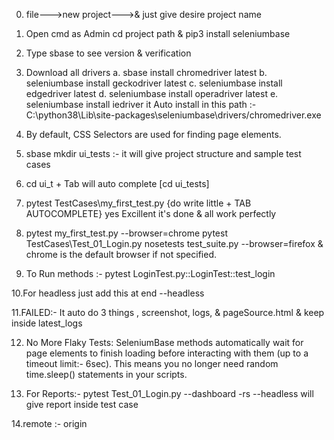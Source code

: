
0. file--->new project--->& just give desire project name
1. Open cmd as Admin cd project path & pip3 install seleniumbase
2. Type sbase to see version & verification
3. Download all drivers
   a. sbase install chromedriver latest
   b. seleniumbase install geckodriver latest
   c. seleniumbase install edgedriver latest
   d. seleniumbase install operadriver latest
   e. seleniumbase install iedriver
   it Auto install in this path :- C:\python38\Lib\site-packages\seleniumbase\drivers/chromedriver.exe
   
4. By default, CSS Selectors are used for finding page elements.
5. sbase mkdir ui_tests :- it will give project structure and sample test cases

6. cd ui_t + Tab will auto complete [cd ui_tests]
7. pytest TestCases\my_first_test.py {do write little + TAB AUTOCOMPLETE}
 yes Excillent it's done & all work perfectly

8. pytest my_first_test.py --browser=chrome
   pytest TestCases\Test_01_Login.py
   nosetests test_suite.py --browser=firefox & 
   chrome is the default browser if not specified.
   
9. To Run methods :- pytest LoginTest.py::LoginTest::test_login

10.For headless just add this at end --headless

11.FAILED:- It auto do 3 things , screenshot, logs, & pageSource.html & keep inside latest_logs

12. No More Flaky Tests:
   SeleniumBase methods automatically wait for page elements to finish loading before interacting with them (up to a timeout limit:- 6sec).
   This means you no longer need random time.sleep() statements in your scripts.

13. For Reports:- pytest Test_01_Login.py --dashboard -rs --headless  will give report inside test case

14.remote :- origin
